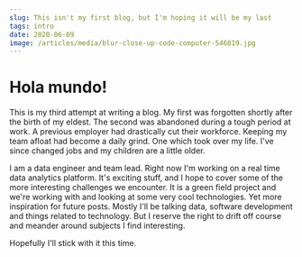 ```yaml
---
slug: This isn't my first blog, but I'm hoping it will be my last
tags: intro
date: 2020-06-09
image: /articles/media/blur-close-up-code-computer-546819.jpg
---
```


# Hola mundo!

This is my third attempt at writing a blog.  My first was forgotten shortly after the birth of my eldest.  The second
was abandoned during a tough period at work.  A previous employer had drastically cut their workforce.  Keeping my team
afloat had become a daily grind.  One which took over my life.  I've since changed jobs and my children are a little
older.

I am a data engineer and team lead.  Right now I'm working on a real time data analytics platform.  It's exciting
stuff, and I hope to cover some of the more interesting challenges we encounter.  It is a green field project and we're
working with and looking at some very cool technologies.  Yet more inspiration for future posts.  Mostly I'll be talking
data, software development and things related to technology.  But I reserve the right to drift off course and meander
around subjects I find interesting.

Hopefully I'll stick with it this time.
